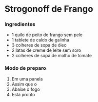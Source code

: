 # Strogonoff de Frango 

### Ingredientes

- 1 quilo de peito de frango sem pele
- 1 tablete de caldo de galinha
- 3 colheres de sopa de óleo
- 2 latas de creme de leite sem soro
- 2 colheres de sopa de molho de tomate

### Modo de preparo

1. Em uma panela
2. Assim que o 
3. Abaixe o fogo
4. Está pronto